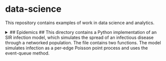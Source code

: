 # data-science #

This repository contains examples of work in data science and analytics.

<details>
<summary>## Epidemics ##
This directory contains a Python implementation of an SIR infection model, which simulates the spread of an infectious disease through a networked population. The file contains two functions. The model simulates infection as a per-edge Poisson point process and uses the event-queue method.</summary>

The SIR function takes parameters arg G (a networkx graph object) and kwargs beta (per-edge infection rate), gamma=1 (recovery rate), init=1 (number of initial infections), max_time=20 (maximum time to run the simulation; since SIR models should always reach equilibrium infinite loops should not occur, but this kwarg is included on a belt-and-braces basis.

The timeshift function is an auxiliary function which aligns multiple model runs with time = 0 at the specified threshold level of infections. It takes two args and two kwargs. The positional arguments are: df (a Pandas dataframe containing model output), and threshold (the number of infections to set at time = 0). The two keyword arguments can be ignored if using output from the SIR function. They specify the criterion to which the threshold value relates (criteria="Infected"), and the dataframe column containing the time values (time="time").

Together, these functions allow multiple model runs to be collated and aligned. It is straightforward to then, for example, plot the results.
 
</details>
